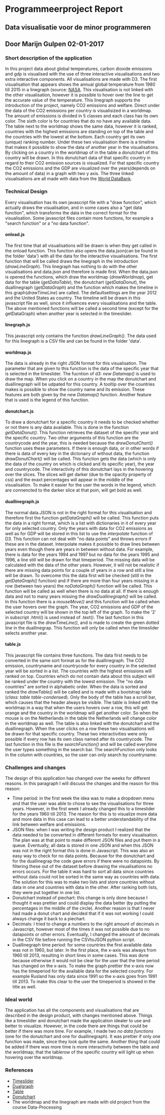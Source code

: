 # Programmeerproject Report
## Data visualisatie voor de minor programmeren
## Door Marijn Gulpen 02-01-2017

### **Short description of the application**

In this project data about global temperatures, carbon dioxide emissions and gdp is visualised with the use of three interactive visualisations and two extra interactive components. All visualisations are made with D3. The first visualisation that appears shows the annual global temperature from 1980 till 2015 in a linegraph (source: [NASA](http://climate.nasa.gov/vital-signs/global-temperature). This visualisation is not linked with the other visualisation, however it is possible to hover over the line to get the accurate value of the temperature. This linegraph supports the introduction of the project, namely CO2 emissions and welfare. 
Direct under the data of the CO2 emissions per country is visualisized in a worldmap. The amount of emissions is divided in 5 classes and each class has its own color. The sixth color is for countries that do no have any available data. The table next to the worldmap shows the same data, however it is ranked, countries with the highest emissions are standing on top of the table and the countries with the lowest at the bottom. Each country get its own (unique) ranking number. 
Under these two visualisation there is a timeline that makes it possible to show the data of another year in the visualisations.
By clicking on a country in the worldmap of in the table a donutchart of this country will be drawn. In this donutchart data of that specific country in regard to their CO2 emission sources is visualized. For that specific country the CO2 emissions and the GDP are visualized over the years(depends on the amount of data) in a graph with two y axis. 
The three linked visualisations are all made with data from the [World DataBank](http://databank.worldbank.org/data/home.aspx).
   
### **Technical Design**

Every visualisation has its own javascript file with a "draw function", which actually draws the visualisation, and in some cases also a "get data function", which transforms the data in the correct format for the visualisation. Some javascript files contain more functions, for example a "search function" or a "no data function". 

#### **onload.js**

The first time that all visualisations will be drawn is when they get called in the onload function. This function also opens the data.json(can be found in the folder 'data') with all the data for the interactive visualisations. 
The first function that will be called draws the linegraph in the introduction (*drawLineGraph*). This linegraph has nothing to do with the other visualisations and data.json and therefore is made first. 
When the data.json is opened the functions, which draw the worldmap (*drawWorldmap*), get data for the table (*getDataTable*), the donutchart (*getDataDonut*), the duallinegraph (*getDataGraph*) and the function which makes the timeline in this graph(*drawTimeLine*) are called. The defaultsettings are the year 2012 and the United States as country. The timeline will be drawn in this javascript file as well, since it influences every visualisations and the table. The above mentioned functions will be called a second time (except for the getDataGraph) when another year is selected in the timeslider.

#### **linegraph.js**

This javascript only contains the function *drawLineGraph()*. The data used for this linegraph is a CSV file and can be found in the folder 'data'.

#### **worldmap.js**

The data is already in the right JSON format for this visualisation. The parameter that are given to this function is the data of the specific year that is selected in the timeslider. The fucntion of d3: *new Datamap()* is used to draw the map. When you click on a country in the map the donutchart and duallinegraph will be udpated for this country. A tooltip over the countries makes is possible to show the country name and its emission. These features are both given by the *new Datamap()* function. Another feature that is used is the legend of this function.

#### **donutchart.js**

To draw a donutchart for a specific country it needs to be checked whether or not there is any data available. This is done in the function *getDataDonut()*. This function retrieves the dataset of the specific year and the specific country.  Two other arguments of this function are the countrycode and the year, this is needed because the *drawDonutChart()* function uses these parameters. If there is enough data, or in other words if there is data of every key in the dictonairy of without data, the function *drawDonutChart()* will be called. This function gets the data (which is only the data of the country on which is clicked and its specific year), the year and countrycode. The interactivity of this donutchart lays in the hovering over the slices. The slices will get darker (due to the opacity property of css) and the exaxt percentages will appear in the middle of the visualisation. To make it easier for the user the words in the legend, which are connencted to the darker slice at that poin, will get bold as well. 

#### **duallinegraph.js**

The normal data.JSON is not in the right format for this visualisation and therefore first the function *getDataGraph()* will be called. This function puts the data in a right format, which is a list with dictionaries in it of every year for only selected country. Only the years with data for CO2 emissions as well as for GDP will be stored in this list to use the *interpolate* function of D3. This function can not deal with "no data points" and throws errors if these are in the dataset. Interpolate makes it possible to draw lines between years even though there are years in between without data. For example, there is data for the years 1994 and 1997 but no data for the years 1995 and 1996, a line still will be drawn for that timeperiod. The missing data will be calculated with the data of the other years. However, it will not be realistic if there are missing data points for a couple of years in a row and still a line will be drawn. To overcome this the data first will be checked (still in the *getDataGraph()* function) and if there are more than four years missing in a row (between two years) the *noDataGraph()* function will be called. This function will be called as well when there is no data at all. If there is enough data and not to many years missing the *drawDuallinegraph()* will be called. In this function there is a *mouseMove()* and this function will be called when the user hovers over the graph. The year, CO2 emissions and GDP of the selected country will be shown in the top left of the graph. To make the '2' in subscript .html() is used instead of .text(). The last function in this javascript file is the *drawTimeLine()*, and is made to create the green dotted line in the duallinegrap. This function will only be called when the timeslider selects another year.

#### table.js

This javascript file contains three functions. The data first needs to be converted in the same sort format as for the duallinegraph. The CO2 emission, countryname and countrycode for every country in the selected year will be sorted in a list. The countries with the highest emissions will ranked on top. Countries which do not contain data about this subject will be ranked under the country with the lowest emission. The "no data countries" are sorted in alphabetic order. When the data is sorted and ranked the *drawTable()* will be called and is made with a bootstrap table (*class: table table-condensed*). Only the body of the table has a scroll bar, which causes that the header always be visible. The table is linked with the worldmap in a way that when the users hovers over a row, this will get orange and the country in the worldmap will get another color. So when the mouse is on the Netherlands in the table the Netherlands will change color in the worldmap as well. The table is also linked with the donutchart and the duallinegraph. When the user clicks on a row these two visualisations will be drawn for that specific country. These two interactivities were only possible if every row has its own class named after its countrycode. The last function in this file is the *searchFunction()* and will be called everytime the user types something in the search bar. The searchFunction only looks in the column with countries, so the user can only search by countryname.

### **Challenges and changes**

The design of this application has changed over the weeks for different reasons. In this paragraph I will discuss the changes and the reason for this reason:
* Time period: in the first week the idea was to make a dropdown menu and that the user was able to chose to see the visualisations for three years. However, in the first week I already changed this to a timeslider for the years 1960 till 2013. The reason for this is to visualize more data and more data in this case can lead to a better understandability of the link between welfare and emissions. 
* JSON files: when I was writing the design product I realized that the data needed to be converted in different formats for every visualisation. The plan was at that point to make different JSON files and put them in a queue. Eventually, all data is stored in one JSON and when this JSON was not in the right format this is done in Javascript. This was also an easy way to check for no data points. Because for the donutchart and for the duallinegrap the code gave errors if there were no datapoints. By filtering these out of the dataset before drawing the visualisations no errors occurs. For the table it was hard to sort all data since countries without data could not be sorted in the same way as countries with data. The solution for this was to make two lists and store countries without data in one and countries with data in the other. After ranking both lists, they were put together in one list.
* Donutchart instead of piechart: this change is only done because I thought it was prettier and could display the data better (by putting the percentages in the middle of the circle). Another reason is that I never had made a donut chart and decided that if it was not working I could always change it back to a piechart.  
* Decimals: I tried to change a numbers to the right amount of decimals in Javascript, however most of the times it was not possible due to no datapoints or other errors. Eventually, I changed the amount of decimals in the CSV file before running the CSVtoJSON python script.
* Duallinegraph time period: for some countries the first available data was not in 1960, but later. In the first place, the x-axis was always from 1960 till 2013, resulting in short lines in some cases. This was done because otherwise it would not be clear for the user that the time period has changed on the x-axis. To make the graph prettier the x-axis now has the timeperiod for the available data for the selected country. For example Rusland has only data since 1991 so the x-axis goes from 1991 till 2013. To make this clear to the user the timeperiod is showed in the title as well.

### **Ideal world**

The application has all the components and visualisations that are described in the design product, with changes mentioned above. Things like a timeslider and donutchart made the application idealer to use and better to visualize. However, in the code there are things that could be better if there was more time. For example, I made two *no data functions* (one for the donutchart and one for duallinegraph). It was prettier if only one function was made, since they look quite the same. Another thing that could be added if there was more time is more interactivity between the table and the worldmap; that the tablerow of the specific country will light up when hovering over the worldmap. 


### **References**

* [Timeslider](http://bl.ocks.org/zanarmstrong/ddff7cd0b1220bc68a58)
* [Dualgraph](http://bl.ocks.org/benjchristensen/2579619)
* [Table](http://bl.ocks.org/jonahwilliams/cc2de2eedc3896a3a96d)
* [Donutchart](http://bl.ocks.org/juan-cb/1984c7f2b446fffeedde)
* The worldmap and the linegraph are made with old project from the course Data-Processing